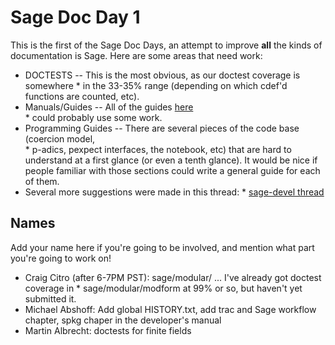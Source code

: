 

# Sage Doc Day 1

This is the first of the Sage Doc Days, an attempt to improve **all** the kinds of documentation is Sage. Here are some areas that need work: 

* DOCTESTS -- This is the most obvious, as our doctest coverage is somewhere 
      * in the 33-35% range (depending on which cdef'd functions are counted, etc). 
* Manuals/Guides -- All of the guides <a class="http" href="http://www.sagemath.org/documentation.html:">here</a>  
      * could probably use some work. 
* Programming Guides -- There are several pieces of the code base (coercion model,  
      * p-adics, pexpect interfaces, the notebook, etc) that are hard to understand at a  first glance (or even a tenth glance). It would be nice if people familiar with  those sections could write a general guide for each of them. 
* Several more suggestions were made in this thread: 
      * <a class="http" href="http://groups.google.com/group/sage-devel/browse_thread/thread/8a1b32d7339a293f/959e52081a57e914#959e52081a57e914:">sage-devel thread</a> 

## Names

Add your name here if you're going to be involved, and mention what part you're going to work on! 

* Craig Citro (after 6-7PM PST): sage/modular/ ... I've already got doctest coverage in 
      * sage/modular/modform at 99% or so, but haven't yet submitted it. 
* Michael Abshoff: Add global HISTORY.txt, add trac and Sage workflow chapter, spkg chaper in the developer's manual 
* Martin Albrecht: doctests for finite fields 